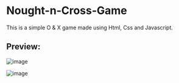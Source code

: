 # Nought-n-Cross-Game

This is a simple O & X game made using Html, Css and Javascript.

## Preview:

![image](https://user-images.githubusercontent.com/55031190/104050666-f6490d80-520c-11eb-85bb-0e56f892b4e6.png)

![image](https://user-images.githubusercontent.com/55031190/104050745-17a9f980-520d-11eb-9745-0947f133e87a.png)

